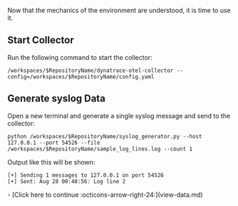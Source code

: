 Now that the mechanics of the environment are understood, it is time to use it.

## Start Collector

Run the following command to start the collector:

``` { "name": "[background] run otel collector" }
/workspaces/$RepositoryName/dynatrace-otel-collector --config=/workspaces/$RepositoryName/config.yaml
```

## Generate syslog Data

Open a new terminal and generate a single syslog message and send to the collector:

``` {"name": "send log to collector"}
python /workspaces/$RepositoryName/syslog_generator.py --host 127.0.0.1 --port 54526 --file /workspaces/$RepositoryName/sample_log_lines.log --count 1
```

Output like this will be shown:

```
[+] Sending 1 messages to 127.0.0.1 on port 54526
[+] Sent: Aug 28 00:48:56: Log line 2
```

<div class="grid cards" markdown>
- [Click here to continue :octicons-arrow-right-24:](view-data.md)
</div>
